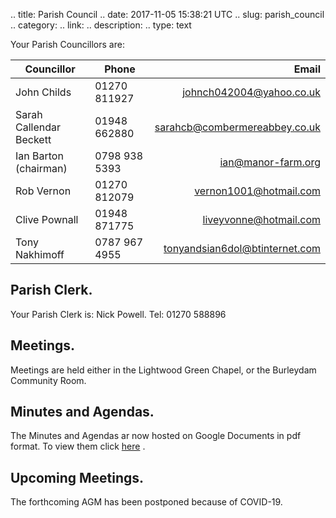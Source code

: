 .. title: Parish Council
.. date: 2017-11-05 15:38:21 UTC
.. slug: parish_council
.. category:
.. link:
.. description:
.. type: text

Your Parish Councillors are:

| Councillor | Phone | Email |
|-------------------------|------|-----:|
| John Childs| 01270 811927 | johnch042004@yahoo.co.uk|
| Sarah Callendar Beckett| 01948 662880| sarahcb@combermereabbey.co.uk |
| Ian Barton (chairman)| 0798 938 5393 | ian@manor-farm.org |
| Rob Vernon| 01270 812079| vernon1001@hotmail.com |
| Clive Pownall| 01948 871775 | liveyvonne@hotmail.com|
|Tony Nakhimoff|0787 967 4955|tonyandsian6dol@btinternet.com|

## Parish Clerk.
Your Parish Clerk is: Nick Powell. Tel: 01270 588896

## Meetings.
Meetings are held either in the Lightwood Green Chapel, or the Burleydam Community Room.

## Minutes and Agendas.
The Minutes and Agendas ar now hosted on Google Documents in pdf
format. To view them click
[here](https://drive.google.com/folderview?id=0B2XEOILWjIK3RkE1aDdWSXJBTk0&usp=sharing)
.

## Upcoming Meetings.
The forthcoming AGM has been postponed because of COVID-19.
